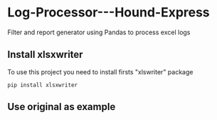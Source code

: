 # Log-Processor---Hound-Express
Filter and report generator using Pandas to process excel logs 

## Install xlsxwriter

To use this project you need to install firsts "xlswriter" package 

```
pip install xlsxwriter
```

## Use original as example 
